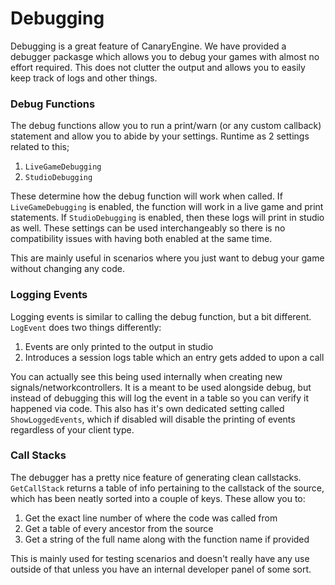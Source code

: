 # Debugging

Debugging is a great feature of CanaryEngine. We have provided a debugger packasge which allows you to debug your games with almost no effort required. This does not clutter the output and allows you to easily keep track of logs and other things.

### Debug Functions

The debug functions allow you to run a print/warn (or any custom callback) statement and allow you to abide by your settings. Runtime as 2 settings related to this;

1. `LiveGameDebugging`
2. `StudioDebugging`

These determine how the debug function will work when called. If `LiveGameDebugging` is enabled, the function will work in a live game and print statements. If `StudioDebugging` is enabled, then these logs will print in studio as well. These settings can be used interchangeably so there is no compatibility issues with having both enabled at the same time.

This are mainly useful in scenarios where you just want to debug your game without changing any code.

### Logging Events

Logging events is similar to calling the debug function, but a bit different. `LogEvent` does two things differently:

1. Events are only printed to the output in studio
2. Introduces a session logs table which an entry gets added to upon a call

You can actually see this being used internally when creating new signals/networkcontrollers. It is a meant to be used alongside debug, but instead of debugging this will log the event in a table so you can verify it happened via code. This also has it's own dedicated setting called `ShowLoggedEvents`, which if disabled will disable the printing of events regardless of your client type.

### Call Stacks

The debugger has a pretty nice feature of generating clean callstacks. `GetCallStack` returns a table of info pertaining to the callstack of the source, which has been neatly sorted into a couple of keys. These allow you to:

1. Get the exact line number of where the code was called from
2. Get a table of every ancestor from the source
3. Get a string of the full name along with the function name if provided

This is mainly used for testing scenarios and doesn't really have any use outside of that unless you have an internal developer panel of some sort.